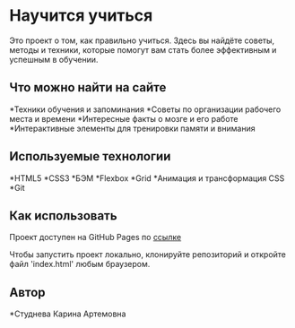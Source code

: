 # Научится учиться
Это проект о том, как правильно учиться. Здесь вы найдёте советы, методы и техники, которые помогут вам стать более эффективным и успешным в обучении.

## Что можно найти на сайте

*Техники обучения и запоминания
*Советы по организации рабочего места и времени
*Интересные факты о мозге и его работе
*Интерактивные элементы для тренировки памяти и внимания

## Используемые технологии
*HTML5
*CSS3
*БЭМ
*Flexbox
*Grid
*Анимация и трансформация CSS
*Git

## Как использовать

Проект доступен на GitHub Pages по [ссылке](https://github.com/Kkishiro/how-to-learn)

Чтобы запустить проект локально, клонируйте репозиторий и откройте файл 'index.html' любым браузером.

## Автор

*Студнева Карина Артемовна
